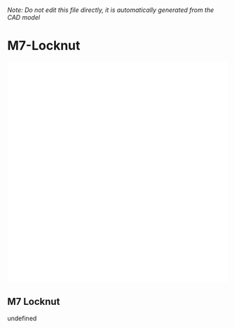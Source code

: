 ###### Note: Do not edit this file directly, it is automatically generated from the CAD model

# M7-Locknut

![](/project.svg)

## M7 Locknut


undefined


